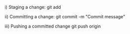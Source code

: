 i) Staging a change:
    git add <file>

ii) Committing a change:
    git commit -m "Commit message"

iii) Pushing a committed change
    git push origin <branch-name>
        